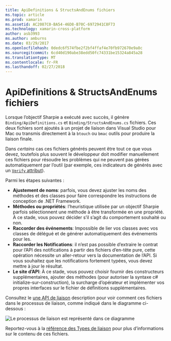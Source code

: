 ```yaml
---
title: ApiDefinitions & StructsAndEnums fichiers
ms.topic: article
ms.prod: xamarin
ms.assetid: AC2087C0-BA54-46D8-B70C-6972941C8F73
ms.technology: xamarin-cross-platform
author: asb3993
ms.author: amburns
ms.date: 03/29/2017
ms.openlocfilehash: 0dedc6f574fbe2f2bf4ffaf4e70fb972670e9a8c
ms.sourcegitcommit: 6cd40d190abe38edd50fc74331be15324a845a28
ms.translationtype: MT
ms.contentlocale: fr-FR
ms.lasthandoff: 02/27/2018
---
```

# <a name="apidefinitions--structsandenums-files"></a>ApiDefinitions & StructsAndEnums fichiers

Lorsque l’objectif Sharpie a exécuté avec succès, il génère `Binding/ApiDefinitions.cs` et `Binding/StructsAndEnums.cs` fichiers.
Ces deux fichiers sont ajoutés à un projet de liaison dans Visual Studio pour Mac ou transmis directement à la `btouch` ou `bmac` outils pour produire la liaison finale.

Dans *certains* cas ces fichiers générés peuvent être tout ce que vous devez, toutefois plus souvent le développeur doit modifier manuellement ces fichiers pour résoudre les problèmes qui ne peuvent pas gérées automatiquement par l’outil (par exemple, ces indicateurs de générés avec un [ `Verify` attribut](~/cross-platform/macios/binding/objective-sharpie/platform/verify.md)).

Parmi les étapes suivantes :

- **Ajustement de noms**: parfois, vous devez ajuster les noms des méthodes et des classes pour faire correspondre les instructions de conception de .NET Framework.
- **Méthodes ou propriétés**: l’heuristique utilisée par un objectif Sharpie parfois sélectionnent une méthode à être transformée en une propriété. À ce stade, vous pouvez décider s’il s’agit du comportement souhaité ou non.
- **Raccorder des événements**: Impossible de lier vos classes avec vos classes de délégué et de générer automatiquement des événements pour les.
- **Raccorder les Notifications**: il n’est pas possible d’extraire le contrat pour l’API des notifications à partir des fichiers d’en-tête pure, cette opération nécessite un aller-retour vers la documentation de l’API. Si vous souhaitez que les notifications fortement typées, vous devez mettre à jour le résultat.
- **Le site d’API**: À ce stade, vous pouvez choisir fournir des constructeurs supplémentaires, ajouter des méthodes (pour autoriser la syntaxe c# initialize-sur-construction), la surcharge d’opérateur et implémenter vos propres interfaces sur le fichier de définitions supplémentaires.

Consultez le [une API de liaison](~/cross-platform/macios/binding/objective-c-libraries.md) description pour voir comment ces fichiers dans le processus de liaison, comme indiqué dans le diagramme ci-dessous :

![](apidefinitions-structsandenums-images/binding-flowchart.png "Le processus de liaison est représenté dans ce diagramme")

Reportez-vous à la [référence des Types de liaison](~/cross-platform/macios/binding/binding-types-reference.md) pour plus d’informations sur le contenu de ces fichiers.

